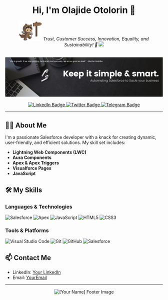 <!-- GitHub Profile README -->

<h1 align="center">Hi, I'm Olajide Otolorin 👋</h1>
   
   <h6 align="center">
      <img src="https://github.com/authorlauren/authorlauren/blob/main/astro-success_services.png" height="60" /> Trust, Customer Success, Innovation, Equality, and Sustainability! 🤝 <img src="https://github.com/authorlauren/authorlauren/blob/main/EINSTEIN_Coat_Point2HeadRight_SFS20_sRGB.png" height="60" />
  </h6>

<p align="center">
  <img src="https://github.com/authorlauren/authorlauren/blob/main/Olajide%20Otolorn%20(8).png" alt="[Your Name] Banner Image" />
</p>

<p align="center">
  <a href="https://www.linkedin.com/in/[YourLinkedIn]">
    <img src="https://img.shields.io/badge/LinkedIn-0077B5?style=for-the-badge&logo=linkedin&logoColor=white" alt="LinkedIn Badge" />
  </a>
  <a href="https://twitter.com/[YourTwitter]">
    <img src="https://img.shields.io/badge/Twitter-1DA1F2?style=for-the-badge&logo=twitter&logoColor=white" alt="Twitter Badge" />
  </a>
  <a href="https://t.me/[YourTelegram]">
    <img src="https://img.shields.io/badge/Telegram-2CA5E0?style=for-the-badge&logo=telegram&logoColor=white" alt="Telegram Badge" />
  </a>
</p>

---

## 👨‍💻 About Me

I'm a passionate Salesforce developer with a knack for creating dynamic, user-friendly, and efficient solutions. My skill set includes:

- **Lightning Web Components (LWC)**
- **Aura Components**
- **Apex & Apex Triggers**
- **Visualforce Pages**
- **JavaScript**

## 🛠️ My Skills

### Languages & Technologies

![Salesforce](https://img.shields.io/badge/Salesforce-00A1E0?style=for-the-badge&logo=salesforce&logoColor=white)
![Apex](https://img.shields.io/badge/Apex-0098D7?style=for-the-badge&logo=apex&logoColor=white)
![JavaScript](https://img.shields.io/badge/JavaScript-F7DF1E?style=for-the-badge&logo=javascript&logoColor=black)
![HTML5](https://img.shields.io/badge/HTML5-E34F26?style=for-the-badge&logo=html5&logoColor=white)
![CSS3](https://img.shields.io/badge/CSS3-1572B6?style=for-the-badge&logo=css3&logoColor=white)

### Tools & Platforms

![Visual Studio Code](https://img.shields.io/badge/Visual_Studio_Code-0078d7?style=for-the-badge&logo=visual-studio-code&logoColor=white)
![Git](https://img.shields.io/badge/Git-F05032?style=for-the-badge&logo=git&logoColor=white)
![GitHub](https://img.shields.io/badge/GitHub-181717?style=for-the-badge&logo=github&logoColor=white)
![Salesforce](https://img.shields.io/badge/Salesforce-00A1E0?style=for-the-badge&logo=salesforce&logoColor=white)





## 📫 Contact Me

- LinkedIn: [Your LinkedIn](https://www.linkedin.com/in/[YourLinkedIn])
- Email: [YourEmail](mailto:[YourEmail])

---

<p align="center">
  <img src="https://github.com/authorlauren/[YourRepo]/blob/main/assets/footer.png" alt="[Your Name] Footer Image" />
</p>
